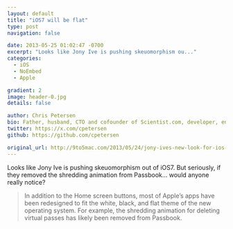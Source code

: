 ```yaml
---
layout: default
title: "iOS7 will be flat"
type: post
navigation: false

date: 2013-05-25 01:02:47 -0700
excerpt: "Looks like Jony Ive is pushing skeuomorphism ou..."
categories:
  - iOS
  - NoEmbed
  - Apple

gradient: 2
image: header-0.jpg
details: false

author: Chris Petersen
bio: Father, husband, CTO and cofounder of Scientist.com, developer, entrepreneur and technologist.
twitter: https://x.com/cpetersen
github: https://github.com/cpetersen

original_url: http://9to5mac.com/2013/05/24/jony-ives-new-look-for-ios-7-black-white-and-flat-all-over/?utm_content=bufferbc12c&utm_source=buffer&utm_medium=twitter&utm_campaign=Buffer
---
```



Looks like Jony Ive is pushing skeuomorphism out of iOS7. But seriously, if they removed the shredding animation from Passbook... would anyone really notice?

 > 
 > 
 >  In addition to the Home screen buttons, most of Apple’s apps have been redesigned to fit the white, black, and flat theme of the new operating system. For example, the shredding animation for deleting virtual passes has likely been removed from Passbook. 
 > 
 > 
